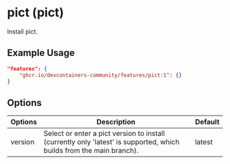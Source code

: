 # pict (pict)

Install pict.

## Example Usage

```json
"features": {
    "ghcr.io/devcontainers-community/features/pict:1": {}
}
```

## Options

| Options | Description | Default |
| --- | --- | --- |
| version | Select or enter a pict version to install (currently only 'latest' is supported, which builds from the main branch). | latest |
